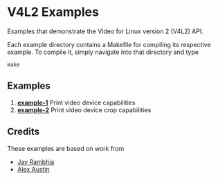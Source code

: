 # V4L2 Examples

Examples that demonstrate the Video for Linux version 2 (V4L2) API.

Each example directory contains a Makefile for compiling its respective example. To compile it,
simply navigate into that directory and type

```
make
```

## Examples

1. **[example-1](https://github.com/kmdouglass/v4l2-examples/tree/master/example-1)** Print video
   device capabilities
2. **[example-2](https://github.com/kmdouglass/v4l2-examples/tree/master/example-2)** Print video
   device crop capabilities

## Credits

These examples are based on work from

- [Jay Rambhia](https://jayrambhia.com/blog/capture-v4l2)
- [Alex Austin](https://gist.github.com/Circuitsoft/1126411)

